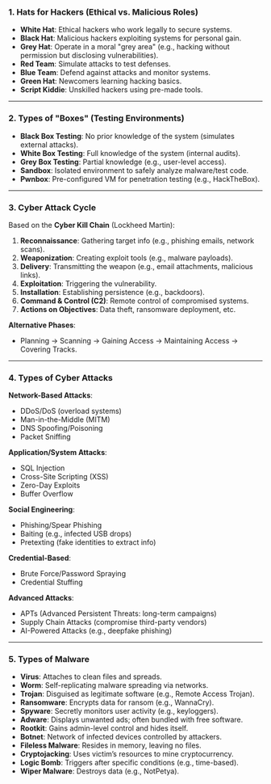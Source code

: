 ### **1. Hats for Hackers (Ethical vs. Malicious Roles)**  
- **White Hat**: Ethical hackers who work legally to secure systems.  
- **Black Hat**: Malicious hackers exploiting systems for personal gain.  
- **Grey Hat**: Operate in a moral "grey area" (e.g., hacking without permission but disclosing vulnerabilities).  
- **Red Team**: Simulate attacks to test defenses.  
- **Blue Team**: Defend against attacks and monitor systems.  
- **Green Hat**: Newcomers learning hacking basics.  
- **Script Kiddie**: Unskilled hackers using pre-made tools.  

---

### **2. Types of "Boxes" (Testing Environments)**  
- **Black Box Testing**: No prior knowledge of the system (simulates external attacks).  
- **White Box Testing**: Full knowledge of the system (internal audits).  
- **Grey Box Testing**: Partial knowledge (e.g., user-level access).  
- **Sandbox**: Isolated environment to safely analyze malware/test code.  
- **Pwnbox**: Pre-configured VM for penetration testing (e.g., HackTheBox).  

---

### **3. Cyber Attack Cycle**  
Based on the **Cyber Kill Chain** (Lockheed Martin):  
1. **Reconnaissance**: Gathering target info (e.g., phishing emails, network scans).  
2. **Weaponization**: Creating exploit tools (e.g., malware payloads).  
3. **Delivery**: Transmitting the weapon (e.g., email attachments, malicious links).  
4. **Exploitation**: Triggering the vulnerability.  
5. **Installation**: Establishing persistence (e.g., backdoors).  
6. **Command & Control (C2)**: Remote control of compromised systems.  
7. **Actions on Objectives**: Data theft, ransomware deployment, etc.  

**Alternative Phases**:  
- Planning → Scanning → Gaining Access → Maintaining Access → Covering Tracks.  

---

### **4. Types of Cyber Attacks**  
**Network-Based Attacks**:  
- DDoS/DoS (overload systems)  
- Man-in-the-Middle (MITM)  
- DNS Spoofing/Poisoning  
- Packet Sniffing  

**Application/System Attacks**:  
- SQL Injection  
- Cross-Site Scripting (XSS)  
- Zero-Day Exploits  
- Buffer Overflow  

**Social Engineering**:  
- Phishing/Spear Phishing  
- Baiting (e.g., infected USB drops)  
- Pretexting (fake identities to extract info)  

**Credential-Based**:  
- Brute Force/Password Spraying  
- Credential Stuffing  

**Advanced Attacks**:  
- APTs (Advanced Persistent Threats: long-term campaigns)  
- Supply Chain Attacks (compromise third-party vendors)  
- AI-Powered Attacks (e.g., deepfake phishing)  

---

### **5. Types of Malware**  
- **Virus**: Attaches to clean files and spreads.  
- **Worm**: Self-replicating malware spreading via networks.  
- **Trojan**: Disguised as legitimate software (e.g., Remote Access Trojan).  
- **Ransomware**: Encrypts data for ransom (e.g., WannaCry).  
- **Spyware**: Secretly monitors user activity (e.g., keyloggers).  
- **Adware**: Displays unwanted ads; often bundled with free software.  
- **Rootkit**: Gains admin-level control and hides itself.  
- **Botnet**: Network of infected devices controlled by attackers.  
- **Fileless Malware**: Resides in memory, leaving no files.  
- **Cryptojacking**: Uses victim’s resources to mine cryptocurrency.  
- **Logic Bomb**: Triggers after specific conditions (e.g., time-based).  
- **Wiper Malware**: Destroys data (e.g., NotPetya).  

